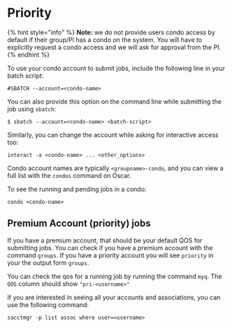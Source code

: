 # Priority

{% hint style="info" %}
**Note:** we do not provide users condo access by default if their group/PI has a condo on the system. You will have to explicitly request a condo access and we will ask for approval from the PI.
{% endhint %}

To use your condo account to submit jobs, include the following line in your batch script:

```text
#SBATCH --account=<condo-name>
```

You can also provide this option on the command line while submitting the job using `sbatch`:

```text
$ sbatch --account=<condo-name> <batch-script>
```

Similarly, you can change the account while asking for interactive access too:

```text
interact -a <condo-name> ... <other_options>
```

Condo account names are typically `<groupname>-condo`, and you can view a full list with the `condos` command on Oscar.

To see the running and pending jobs in a condo:

`condo <condo-name>`

## Premium Account \(priority\) jobs

If you have a premium account, that should be your default QOS for submitting jobs. You can check if you have a premium account with the command `groups`. If you have a priority account you will see `priority` in your the output form `groups`.

You can check the qos for a running job by running the command `myq`. The `QOS` column should show `"pri-<username>"`

If you are interested in seeing all your accounts and associations, you can use the following command:

```text
sacctmgr -p list assoc where user=<username>
```

